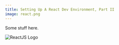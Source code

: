 ```yaml
---
title: Setting Up A React Dev Environment, Part II
image: react.png
---
```


Some stuff here.

<div class="img-container"><img src="{{ "/assets/preview_images/reactjspt2.jpg" | relative_url }}" alt="ReactJS Logo" class="article-image"></div>